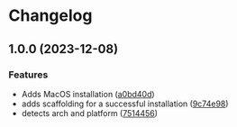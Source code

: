 # Changelog

## 1.0.0 (2023-12-08)


### Features

* Adds MacOS installation ([a0bd40d](https://github.com/Coolomina/asdf-clickhouse/commit/a0bd40d58c114c3e3ee3fe2934e588d673753411))
* adds scaffolding for a successful installation ([9c74e98](https://github.com/Coolomina/asdf-clickhouse/commit/9c74e9822d8ae22b9f71a8d74a4514f6d8b8c482))
* detects arch and platform ([7514456](https://github.com/Coolomina/asdf-clickhouse/commit/751445634679b7f4a3a18480ecff55394435d1fb))
